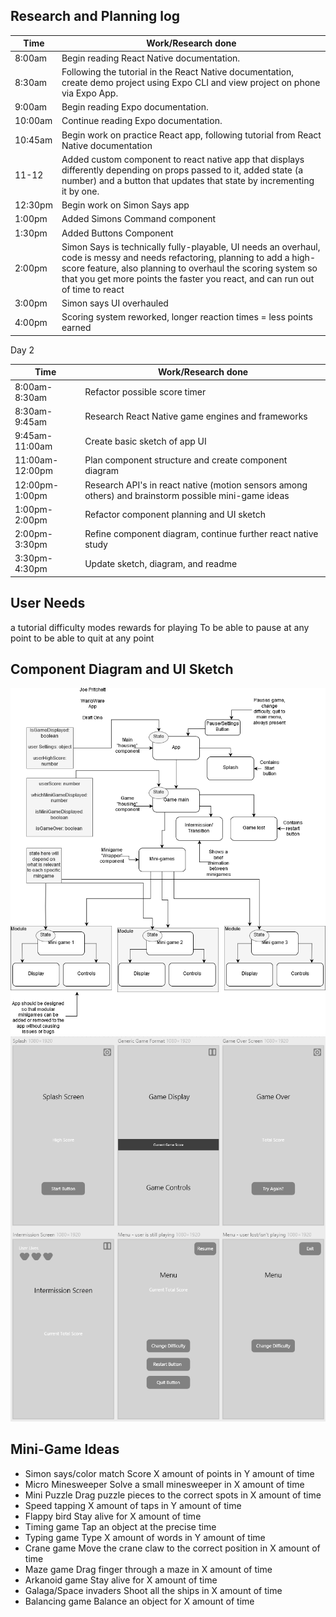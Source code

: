 ## Research and Planning log


|Time|Work/Research done|
|---|-----------|
|8:00am|Begin reading React Native documentation.|
|8:30am|Following the tutorial in the React Native documentation, create demo project using Expo CLI and view project on phone via Expo App.|
|9:00am|Begin reading Expo documentation.|
|10:00am|Continue reading Expo documentation.|
|10:45am|Begin work on practice React app, following tutorial from React Native documentation|
|11-12|Added custom component to react native app that displays differently depending on props passed to it, added state (a number) and a button that updates that state by incrementing it by one.|
|12:30pm|Begin work on Simon Says app|
|1:00pm|Added Simons Command component|
|1:30pm|Added Buttons Component|
|2:00pm|Simon Says is technically fully-playable, UI needs an overhaul, code is messy and needs refactoring, planning to add a high-score feature, also planning to overhaul the scoring system so that you get more points the faster you react, and can run out of time to react|
|3:00pm|Simon says UI overhauled|
|4:00pm|Scoring system reworked, longer reaction times = less points earned|

Day 2

|Time|Work/Research done|
|---|-----------|
|8:00am-8:30am|Refactor possible score timer|
|8:30am-9:45am|Research React Native game engines and frameworks|
|9:45am-11:00am|Create basic sketch of app UI|
|11:00am-12:00pm|Plan component structure and create component diagram|
|12:00pm-1:00pm|Research API's in react native (motion sensors among others) and brainstorm possible mini-game ideas|
|1:00pm-2:00pm|Refactor component planning and UI sketch|
|2:00pm-3:30pm|Refine component diagram, continue further react native study|
|3:30pm-4:30pm|Update sketch, diagram, and readme|

## User Needs

  a tutorial
  difficulty modes
  rewards for playing
  To be able to pause at any point
  to be able to quit at any point

## Component Diagram and UI Sketch

<img src='./ComponentDiagram.png'/>

<img src='./appSketch.png'/>

## Mini-Game Ideas

* Simon says/color match
  Score X amount of points in Y amount of time
* Micro Minesweeper
  Solve a small minesweeper in X amount of time
* Mini Puzzle
  Drag puzzle pieces to the correct spots in X amount of time
* Speed tapping
  X amount of taps in Y amount of time
* Flappy bird
  Stay alive for X amount of time
* Timing game
  Tap an object at the precise time
* Typing game
  Type X amount of words in Y amount of time
* Crane game
  Move the crane claw to the correct position in X amount of time
* Maze game
  Drag finger through a maze in X amount of time
* Arkanoid game
  Stay alive for X amount of time
* Galaga/Space invaders
  Shoot all the ships in X amount of time
* Balancing game
  Balance an object for X amount of time
